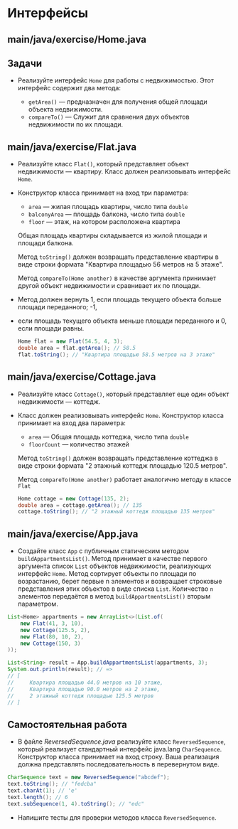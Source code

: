 # Интерфейсы

## main/java/exercise/Home.java

## Задачи

* Реализуйте интерфейс `Home` для работы с недвижимостью. Этот интерфейс содержит два метода:

  * `getArea()` — предназначен для получения общей площади объекта недвижимости.
  * `compareTo()` — Служит для сравнения двух объектов недвижимости по их площади.

## main/java/exercise/Flat.java

* Реализуйте класс `Flat()`, который представляет объект недвижимости — квартиру. Класс должен реализовывать интерфейс `Home`. 
* Конструктор класса принимает на вход три параметра:

  * `area` — жилая площадь квартиры, число типа `double`
  * `balconyArea` — площадь балкона, число типа `double`
  * `floor` — этаж, на котором расположена квартира

   Общая площадь квартиры складывается из жилой площади и площади балкона.

   Метод `toString()` должен возвращать представление квартиры в виде строки формата "Квартира площадью 56 метров на 5 этаже".

   Метод `compareTo(Home another)` в качестве аргумента принимает другой объект недвижимости и сравнивает их по площади. 
* Метод должен вернуть 1, если площадь текущего объекта больше площади переданного; -1, 
* если площадь текущего объекта меньше площади переданного и 0, если площади равны.

  ```java
  Home flat = new Flat(54.5, 4, 3);
  double area = flat.getArea(); // 58.5
  flat.toString(); // "Квартира площадью 58.5 метров на 3 этаже"
  ```

## main/java/exercise/Cottage.java

* Реализуйте класс `Cottage()`, который представляет еще один объект недвижимости — коттедж. 
* Класс должен реализовывать интерфейс `Home`. Конструктор класса принимает на вход два параметра:

  * `area` — Общая площадь коттеджа, число типа `double`
  * `floorCount` — количество этажей

   Метод `toString()` должен возвращать представление коттеджа в виде строки формата "2 этажный коттедж площадью 120.5 метров".

   Метод `compareTo(Home another)` работает аналогично методу в классе `Flat`

  ```java
  Home cottage = new Cottage(135, 2);
  double area = cottage.getArea(); // 135
  cottage.toString(); // "2 этажный коттедж площадью 135 метров"
  ```

## main/java/exercise/App.java

* Создайте класс `App` с публичным статическим методом `buildAppartmentsList()`. Метод принимает в качестве первого аргумента список `List` объектов недвижимости, реализующих интерфейс `Home`. Метод сортирует объекты по площади по возрастанию, берет первые n элементов и возвращает  строковые представления этих объектов в виде списка `List`. Количество `n` элементов передаётся в метод `buildAppartmentsList()` вторым параметром.

```java
List<Home> appartments = new ArrayList<>(List.of(
    new Flat(41, 3, 10),
    new Cottage(125.5, 2),
    new Flat(80, 10, 2),
    new Cottage(150, 3)
));

List<String> result = App.buildAppartmentsList(appartments, 3);
System.out.println(result); // =>
// [
//     Квартира площадью 44.0 метров на 10 этаже,
//     Квартира площадью 90.0 метров на 2 этаже,
//     2 этажный коттедж площадью 125.5 метров
// ]
```

## Самостоятельная работа

* В файле *ReversedSequence.java* реализуйте класс `ReversedSequence`, который реализует стандартный интерфейс java.lang `CharSequence`. Конструктор класса принимает на вход строку. Ваша реализация должна представлять последовательность в перевернутом виде.

```java
CharSequence text = new ReversedSequence("abcdef");
text.toString(); // "fedcba"
text.charAt(1); // 'e'
text.length(); // 6
text.subSequence(1, 4).toString(); // "edc"
```

* Напишите тесты для проверки методов класса `ReversedSequence`.
